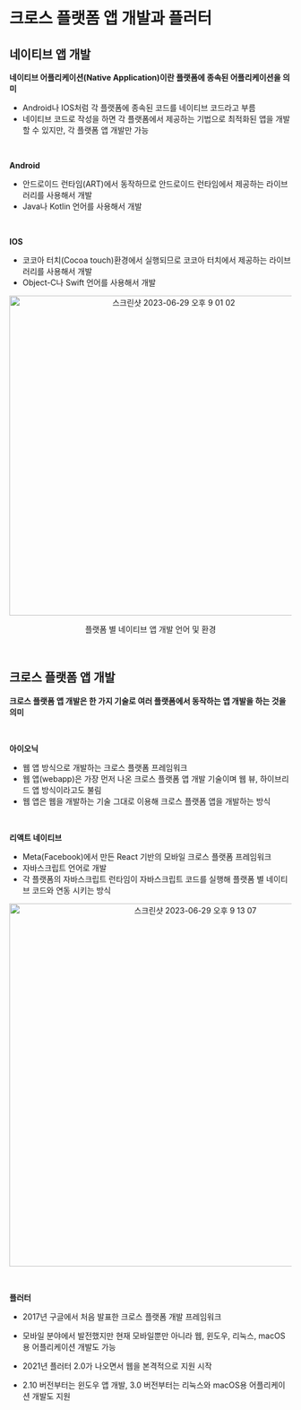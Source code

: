 # 크로스 플랫폼 앱 개발과 플러터

## 네이티브 앱 개발

**네이티브 어플리케이션(Native Application)이란 플랫폼에 종속된 어플리케이션을 의미**

- Android나 IOS처럼 각 플랫폼에 종속된 코드를 네이티브 코드라고 부름
- 네이티브 코드로 작성을 하면 각 플랫폼에서 제공하는 기법으로 최적화된 앱을 개발할 수 있지만, 각 플랫폼 앱 개발만 가능

<br>

**Android**

- 안드로이드 런타임(ART)에서 동작하므로 안드로이드 런타임에서 제공하는 라이브러리를 사용해서 개발
- Java나 Kotlin 언어를 사용해서 개발

<br>

**IOS**

- 코코아 터치(Cocoa touch)환경에서 실행되므로 코코아 터치에서 제공하는 라이브러리를 사용해서 개발
- Object-C나 Swift 언어를 사용해서 개발

<p align="center"><img width="571" alt="스크린샷 2023-06-29 오후 9 01 02" src="https://github.com/b2aconnn/TIL/assets/89119477/bbb86209-d58f-4b7d-b3db-1804d37b9d78"></p>

<p align="center">플랫폼 별 네이티브 앱 개발 언어 및 환경</p>

<br>

## 크로스 플랫폼 앱 개발

**크로스 플랫폼 앱 개발은 한 가지 기술로 여러 플랫폼에서 동작하는 앱 개발을 하는 것을 의미**

<br>

**아이오닉**

- 웹 앱 방식으로 개발하는 크로스 플랫폼 프레임워크
- 웹 앱(webapp)은 가장 먼저 나온 크로스 플랫폼 앱 개발 기술이며 웹 뷰, 하이브리드 앱 방식이라고도 불림
- 웹 앱은 웹을 개발하는 기술 그대로 이용해 크로스 플랫폼 앱을 개발하는 방식

<br>

**리액트 네이티브**

- Meta(Facebook)에서 만든 React 기반의 모바일 크로스 플랫폼 프레임워크
- 자바스크립트 언어로 개발
- 각 플랫폼의 자바스크립트 런타임이 자바스크립트 코드를 실행해 플랫폼 별 네이티브 코드와 연동 시키는 방식

<p align="center"><img width="648" alt="스크린샷 2023-06-29 오후 9 13 07" src="https://github.com/b2aconnn/TIL/assets/89119477/883c9827-1a4e-4a49-898c-6c4cfed282b0"></p>

<br>

**플러터**

- 2017년 구글에서 처음 발표한 크로스 플랫폼 개발 프레임워크

- 모바일 분야에서 발전했지만 현재 모바일뿐만 아니라 웹, 윈도우, 리눅스, macOS용 어플리케이션 개발도 가능
- 2021년 플러터 2.0가 나오면서 웹을 본격적으로 지원 시작

- 2.10 버전부터는 윈도우 앱 개발, 3.0 버전부터는 리눅스와 macOS용 어플리케이션 개발도 지원

